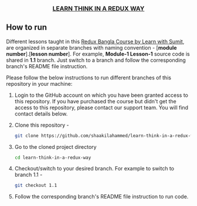 <!-- PROJECT LOGO -->
<br />
 <p align="center">
    <h3 align="center "><a href="https://learnwithsumit.com/courses/think-in-a-redux-way" target="_blank" >LEARN THINK IN A REDUX WAY</a></h3>
</p>

<!-- HOW TO RUN -->

## How to run

Different lessons taught in this [Redux Bangla Course by Learn with Sumit](https://learnwithsumit.com/think-in-a-redux-way), are organized in separate branches with naming convention - [**module number**].[**lesson number**]. For example, **Module-1 Lesson-1** source code is shared in **1.1** branch. Just switch to a branch and follow the corresponding branch's README file instruction.

Please follow the below instructions to run different branches of this repository in your machine:

1. Login to the GitHub account on which you have been granted access to this repository. If you have purchased the course but didn't get the access to this repository, please contact our support team. You will find contact details below.

2. Clone this repository -
   ```sh
   git clone https://github.com/shaakilahammed/learn-think-in-a-redux-way.git
   ```
3. Go to the cloned project directory
   ```sh
   cd learn-think-in-a-redux-way
   ```
4. Checkout/switch to your desired branch. For example to switch to branch 1.1 -
   ```sh
   git checkout 1.1
   ```
5. Follow the corresponding branch's README file instruction to run code.
